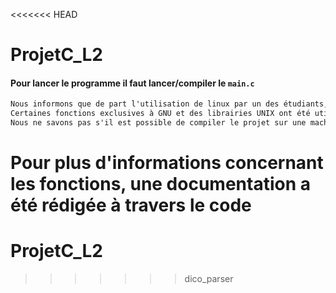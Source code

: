 <<<<<<< HEAD
# ProjetC_L2

#### Pour lancer le programme il faut lancer/compiler le `main.c`

```txt
Nous informons que de part l'utilisation de linux par un des étudiants, celui même qui a fait les fonctions concernant les arbres. 
Certaines fonctions exclusives à GNU et des librairies UNIX ont été utilisées.
Nous ne savons pas s'il est possible de compiler le projet sur une machine non UNIX.
```

Pour plus d'informations concernant les fonctions, une documentation a été rédigée à travers le code
=======
# ProjetC_L2
>>>>>>> dico_parser
